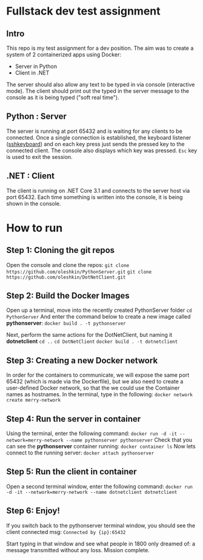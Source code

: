 # Fullstack dev test assignment
## Intro
This repo is my test assignment for a dev position. The aim was to create a system of 2 containerized apps using Docker:
- Server in Python
- Client in .NET

The server should also allow any text to be typed in via console (interactive mode).
The client should print out the typed in the server message to the console as it is being typed ("soft real time").

## Python : Server
The server is running at port 65432 and is waiting for any clients to be connected. Once a single connection is established, the keyboard listener ([sshkeyboard](https://sshkeyboard.readthedocs.io/en/latest/)) and on each key press just sends the pressed key to the connected client. The console also displays which key was pressed. `Esc` key is used to exit the session.

## .NET : Client
The client is running on .NET Core 3.1 and connects to the server host via port 65432. Each time something is written into the console, it is being shown in the console. 

# How to run

## Step 1: Cloning the git repos
Open the console and clone the repos:
`git clone https://github.com/oleshkin/PythonServer.git`
`git clone https://github.com/oleshkin/DotNetClient.git`

## Step 2: Build the Docker Images
Open up a terminal, move into the recently created PythonServer folder
`cd PythonServer`
And enter the command below to create a new image called **pythonserver**:
`docker build . -t pythonserver`

Next, perform the same actions for the DotNetClient, but naming it **dotnetclient**
``cd ..``
`cd DotNetClient`
`docker build . -t dotnetclient`

## Step 3: Creating a new Docker network
In order for the containers to communicate, we will expose the same port 65432 (which is made via the Dockerfile), but we also need to create a user-defined Docker network, so that the we could use the Container names as hostnames. 
In the terminal, type in the following:
`docker network create merry-network`

## Step 4: Run the server in container
Using the terminal, enter the following command:
`docker run -d -it --network=merry-network --name pythonserver pythonserver`
Check that you can see the **pythonserver** container running:
`docker container ls`
Now lets connect to the running server:
`docker attach pythonserver`

## Step 5: Run the client in container
Open a second terminal window, enter the following command:
`docker run -d -it --network=merry-network --name dotnetclient dotnetclient`

## Step 6: Enjoy!
If you switch back to the pythonserver terminal window, you should see the client connected msg:
```Connected by {ip}:65432```

Start typing in that window and see what people in 1800 only dreamed of: a message transmitted without any loss. Mission complete.
